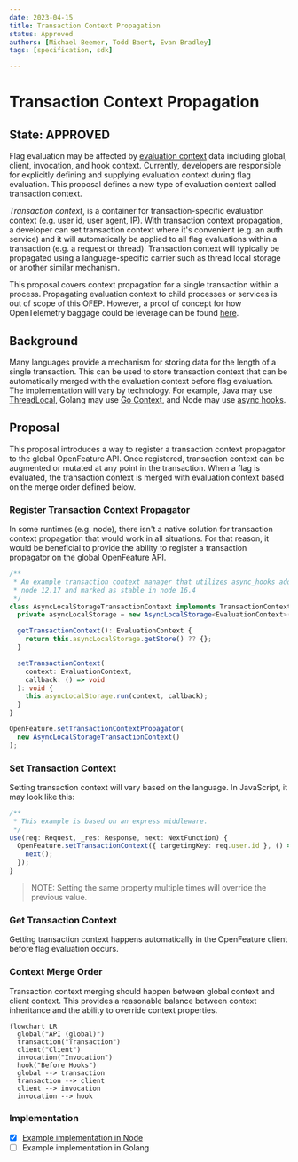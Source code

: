 ```yaml
---
date: 2023-04-15
title: Transaction Context Propagation
status: Approved
authors: [Michael Beemer, Todd Baert, Evan Bradley]
tags: [specification, sdk]

---
```

# Transaction Context Propagation

## State: APPROVED

Flag evaluation may be affected by [evaluation context](https://openfeature.dev/docs/specification/sections/evaluation-context) data including global, client, invocation, and hook context.
Currently, developers are responsible for explicitly defining and supplying evaluation context during flag evaluation.
This proposal defines a new type of evaluation context called transaction context.

_Transaction context_, is a container for transaction-specific evaluation context (e.g. user id, user agent, IP).
With transaction context propagation, a developer can set transaction context where it's convenient (e.g. an auth service) and it will automatically be applied to all flag evaluations within a transaction (e.g. a request or thread). Transaction context will typically be propagated using a language-specific carrier such as thread local storage or another similar mechanism.

This proposal covers context propagation for a single transaction within a process.
Propagating evaluation context to child processes or services is out of scope of this OFEP.
However, a proof of concept for how OpenTelemetry baggage could be leverage can be found [here][otel-baggage-poc].

## Background

Many languages provide a mechanism for storing data for the length of a single transaction. This can be used to store transaction context that can be automatically merged with the evaluation context before flag evaluation. The implementation will vary by technology. For example, Java may use [ThreadLocal][thread-local], Golang may use [Go Context][go-context], and Node may use [async hooks][async-hooks].

## Proposal

This proposal introduces a way to register a transaction context propagator to the global OpenFeature API. Once registered, transaction context can be augmented or mutated at any point in the transaction. When a flag is evaluated, the transaction context is merged with evaluation context based on the merge order defined below.

### Register Transaction Context Propagator

In some runtimes (e.g. node), there isn't a native solution for transaction context propagation that would work in all situations. For that reason, it would be beneficial to provide the ability to register a transaction propagator on the global OpenFeature API.

```typescript
/**
 * An example transaction context manager that utilizes async_hooks added in
 * node 12.17 and marked as stable in node 16.4
 */
class AsyncLocalStorageTransactionContext implements TransactionContextManager {
  private asyncLocalStorage = new AsyncLocalStorage<EvaluationContext>();

  getTransactionContext(): EvaluationContext {
    return this.asyncLocalStorage.getStore() ?? {};
  }

  setTransactionContext(
    context: EvaluationContext,
    callback: () => void
  ): void {
    this.asyncLocalStorage.run(context, callback);
  }
}

OpenFeature.setTransactionContextPropagator(
  new AsyncLocalStorageTransactionContext()
);
```

### Set Transaction Context

Setting transaction context will vary based on the language. In JavaScript, it may look like this:

```typescript
/**
 * This example is based on an express middleware.
 */
use(req: Request, _res: Response, next: NextFunction) {
  OpenFeature.setTransactionContext({ targetingKey: req.user.id }, () => {
    next();
  });
}
```

> NOTE: Setting the same property multiple times will override the previous value.

### Get Transaction Context

Getting transaction context happens automatically in the OpenFeature client before flag evaluation occurs.

### Context Merge Order

Transaction context merging should happen between global context and client context. This provides a reasonable balance between context inheritance and the ability to override context properties.

```mermaid
flowchart LR
  global("API (global)")
  transaction("Transaction")
  client("Client")
  invocation("Invocation")
  hook("Before Hooks")
  global --> transaction
  transaction --> client
  client --> invocation
  invocation --> hook
```

### Implementation

- [X] [Example implementation in Node](https://github.com/open-feature/js-sdk/pull/212)
- [ ] Example implementation in Golang

[thread-local]: https://docs.oracle.com/javase/8/docs/api/java/lang/ThreadLocal.html
[go-context]: https://pkg.go.dev/context
[async-hooks]: https://nodejs.org/api/async_hooks.html
[otel-baggage-poc]: https://github.com/open-feature/playground/pull/142
